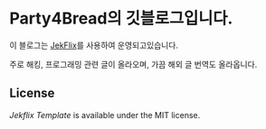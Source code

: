 # Party4Bread의 깃블로그입니다.
이 블로그는 [JekFlix](https://github.com/thiagorossener/jekflix-template/)를 사용하여 운영되고있습니다.

주로 해킹, 프로그래밍 관련 글이 올라오며, 가끔 해외 글 번역도 올라옵니다.

## License

*Jekflix Template* is available under the MIT license.
